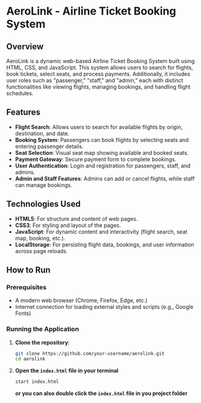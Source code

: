 # AeroLink - Airline Ticket Booking System

## Overview

AeroLink is a dynamic web-based Airline Ticket Booking System built using HTML, CSS, and JavaScript. This system allows users to search for flights, book tickets, select seats, and process payments. Additionally, it includes user roles such as "passenger," "staff," and "admin," each with distinct functionalities like viewing flights, managing bookings, and handling flight schedules.

## Features

- **Flight Search**: Allows users to search for available flights by origin, destination, and date.
- **Booking System**: Passengers can book flights by selecting seats and entering passenger details.
- **Seat Selection**: Visual seat map showing available and booked seats.
- **Payment Gateway**: Secure payment form to complete bookings.
- **User Authentication**: Login and registration for passengers, staff, and admins.
- **Admin and Staff Features**: Admins can add or cancel flights, while staff can manage bookings.

## Technologies Used

- **HTML5**: For structure and content of web pages.
- **CSS3**: For styling and layout of the pages.
- **JavaScript**: For dynamic content and interactivity (flight search, seat map, booking, etc.).
- **LocalStorage**: For persisting flight data, bookings, and user information across page reloads.

## How to Run

### Prerequisites

- A modern web browser (Chrome, Firefox, Edge, etc.)
- Internet connection for loading external styles and scripts (e.g., Google Fonts)

### Running the Application

1. **Clone the repository**:

   ```bash
   git clone https://github.com/your-username/aerolink.git
   cd aerolink
   ```
   
2. **Open the `index.html` file in your terminal**
   ```bash
   start index.html
   ```
   **or you can also double click the `index.html` file in you project folder**
